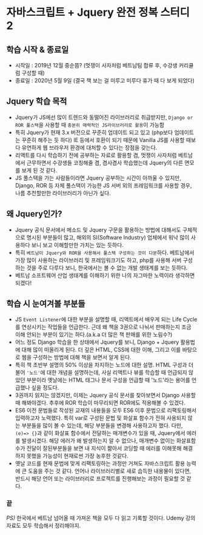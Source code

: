 # 자바스크립트 + Jquery 완전 정복 스터디 2

## 학습 시작 & 종료일

- 시작일 : 2019년 12월 중순쯤? (멋쟁이 사자처럼 베트남팀 합류 후, 수강생 커리큘럼 구성할 때)
- 종료일 : 2020년 5월 9일 (결국 책 보는 걸 미루고 미루다 휴가 때 다 보게 되었다)

## Jquery 학습 목적

- Jquery가 JS에선 많이 트렌드와 동떨어진 라이브러리로 취급받지만, `Django or ROR 풀스택`을 사용할 때 `충분히 매력적인 JS라이브러리로 활용`이 가능함
- 특히 Jquery가 현재 3.x 버전으로 꾸준히 업데이트 되고 있고 (php보다 업데이트는 꾸준히 해주는 듯 하다) IE 등에서 호환이 되기 때문에 Vanilla JS를 사용할 때보다 유연하게 웹 브라우저 환경에 대처할 수 있다는 장점을 갖는다.
- 리액트를 다시 학습하기 전에 공부하는 자료로 활용할 겸, 멋쟁이 사자처럼 베트남에서 근무하면서 수강생들 코칭해줄 겸, 겸사겸사 학습했는데 Jquery의 다른 면모를 보게 된 것 같다.
- JS 풀스택을 가는 사람들이라면 Jquery 공부하는 시간이 아까울 수 있지만, Django, ROR 등 자체 풀스택이 가능한 JS 서버 외의 프레임워크를 사용할 경우, 나름 추천할만한 라이브러리가 아닌가 싶다.

## 왜 Jquery인가?

- Jquery 공식 문서에서 메소드 및 Jquery 구문을 활용하는 방법에 대해서도 구체적으로 명시된 부분들이 많고, 해외의 SI(Software Industry) 업체에서 워낙 많이 사용하다 보니 보고 이해할만한 가치는 있는 듯하다.
- 특히 `베트남이 Jquery와 ROR을 사용해서 풀스택 구성하는 것이 다분`하다. 베트남에서 가장 많이 사용하는 라이브러리 및 프레임워크기도 하고, php를 사용해 서버 구성하는 것을 주로 다루다 보니, 한국에서는 볼 수 없는 개발 생태계를 보는 듯하다.
- 베트남 소프트웨어 산업 생태계를 이해하기 위한 나의 자그마한 노력이라 생각하면 되겠다!

## 학습 시 눈여겨볼 부분들

- JS `Event Listener`에 대한 부분을 설명할 때, 리액트에서 배우게 되는 Life Cycle를 연상시키는 작업들을 언급한다. 근데 왜 책을 3권으로 나눠서 판매하는지 조금 이해 안되는 부분이 있기는 하다.(a.k.a 더 많은 책 판매를 위한 노림수?)
- 어느 정도 Django 학습을 한 상태에서 Jquery를 보니, Django + Jquery 활용법에 대해 많이 떠올리게 된다. 더 깊은 HTML, CSS에 대한 이해, 그리고 이를 바탕으로 웹을 구성하는 방법에 대해 책을 보면서 알게 된다.
- 특히 책 초반부 설명의 50% 이상을 차지하는 노드에 대한 설명. HTML 구성과 더불어 `'노드'`에 대한 개념을 설명하는데, 사실 리액트나 뷰를 학습할 때 언급되지 않았던 부분이라 옛날에는 HTML 태그나 문서 구성을 언급할 때 '노드'라는 용어를 언급했나 싶을 정도다.
- 3권까지 읽지는 않겠지만, 이제는 Jquery 공식 문서를 찾아보면서 Django 사용할 때 해봐야겠다. 추후에 ROR 학습이 마무리되면 ROR에도 적용해볼 수 있겠다.
- ES6 이전 문법들로 작성된 교재의 내용들을 모두 ES6 이후 문법으로 리팩토링해서 입력하고자 노력했다. 특히 var로 구성된 문법 및 화살표 함수가 전혀 사용되지 않는 부분들을 많이 볼 수 있는데, 해당 부분들을 변경해 사용하고자 했다. 다만, `(e)=> {}`과 같이 화살표 함수에서 전달하는 매개변수가 있을 때, Jquery에서 에러를 발생시켰다. 해당 에러가 왜 발생하는지 알 수 없으나, 매개변수 없이는 화살표함수가 전달이 잘된부분들을 보면 내 지식이 짦아서 코딩할 때 에러를 이해못해 해결하지 못했을 가능성이 현재로썬 가장 농후한 것같다.
- 옛날 코드를 현재 문법에 맞게 리팩토링하는 과정만 거쳐도 자바스크립트 활용 능력에 큰 도움을 주는 것 같다. 언어나 라이브러리별로 새로 습득한 내용물이 있다면, 반드시 해당 언어 또는 라이브러리로 프로젝트를 진행해보는 과정이 필요할 것 같다.

### 끝

_PS)_ 한국에서 베트남 넘어올 때 가져온 책을 모두 다 읽고 기록할 것이다. Udemy 강의 자료도 모두 학습해서 정리해야지.
